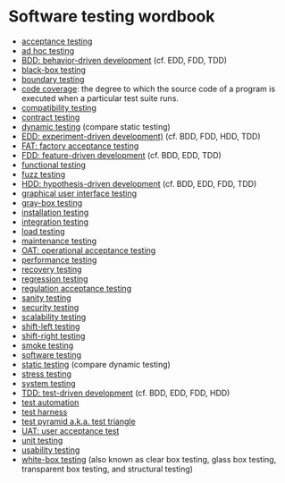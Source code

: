# Software testing wordbook

* [acceptance testing](https://wikipedia.org/wiki/Acceptance_testing)
* [ad hoc testing](https://en.wikipedia.org/wiki/Ad_hoc_testing)
* [BDD: behavior-driven development](https://wikipedia.org/wiki/Behavior-driven_development) (cf. EDD, FDD, TDD)
* [black-box testing](https://en.wikipedia.org/wiki/Black-box_testing)
* [boundary testing](https://en.wikipedia.org/wiki/Boundary_testing)
* [code coverage](https://en.wikipedia.org/wiki/Code_coverage): the degree to which the source code of a program is executed when a particular test suite runs.
* [compatibility testing](https://en.wikipedia.org/wiki/Compatibility_testing)
* [contract testing](TODO)
* [dynamic testing](https://en.wikipedia.org/wiki/Dynamic_testing) (compare static testing)
* [EDD: experiment-driven development)](https://wikipedia.org/wiki/Test-driven_development) (cf. BDD, FDD, HDD, TDD)
* [FAT: factory acceptance testing](TODO)
* [FDD: feature-driven development](https://wikipedia.org/wiki/Feature-driven_development) (cf. BDD, EDD, TDD)
* [functional testing](https://wikipedia.org/wiki/Functional_testing)
* [fuzz testing](https://en.wikipedia.org/wiki/Fuzz_testing)
* [HDD: hypothesis-driven development](https://wikipedia.org/wiki/Test-driven_development) (cf. BDD, EDD, FDD, TDD)
* [graphical user interface testing](https://en.wikipedia.org/wiki/Graphical_user_interface_testing)
* [gray-box testing](https://en.wikipedia.org/wiki/Gray_box_testing)
* [installation testing](https://en.wikipedia.org/wiki/Installation_testing)
* [integration testing](https://wikipedia.org/wiki/Integration_testing)
* [load testing](https://en.wikipedia.org/wiki/Load_testing)
* [maintenance testing](https://en.wikipedia.org/wiki/Maintenance_testing)
* [OAT: operational acceptance testing](https://en.wikipedia.org/wiki/Operational_acceptance_testing)
* [performance testing](https://en.wikipedia.org/wiki/Software_performance_testing)
* [recovery testing](https://en.wikipedia.org/wiki/Recovery_testing)
* [regression testing](https://en.wikipedia.org/wiki/Regression_testing)
* [regulation acceptance testing](TODO)
* [sanity testing](https://en.wikipedia.org/wiki/Sanity_testing)
* [security testing](https://en.wikipedia.org/wiki/Security_testing)
* [scalability testing](https://en.wikipedia.org/wiki/Scalability_testing)
* [shift-left testing](https://en.wikipedia.org/wiki/Shift_left_testing)
* [shift-right testing](https://en.wikipedia.org/wiki/Shift_right_testing)
* [smoke testing](https://en.wikipedia.org/wiki/Smoke_testing_(software))
* [software testing](https://en.wikipedia.org/wiki/Software_testing)
* [static testing](https://en.wikipedia.org/wiki/Static_program_analysis) (compare dynamic testing)
* [stress testing](https://en.wikipedia.org/wiki/Stress_testing)
* [system testing](https://en.wikipedia.org/wiki/System_testing)
* [TDD: test-driven development](https://wikipedia.org/wiki/Test-driven_development) (cf. BDD, EDD, FDD, HDD)
* [test automation](https://en.wikipedia.org/wiki/Test_automation)
* [test harness](https://en.wikipedia.org/wiki/Test_harness)
* [test pyramid a.k.a. test triangle](http://martinfowler.com/bliki/TestPyramid.html)
* [UAT: user acceptance test](TOD)
* [unit testing](https://wikipedia.org/wiki/Unit_testing)
* [usability testing](https://en.wikipedia.org/wiki/Usability_testing)
* [white-box testing](https://en.wikipedia.org/wiki/White-box_testing) (also known as clear box testing, glass box testing, transparent box testing, and structural testing)









